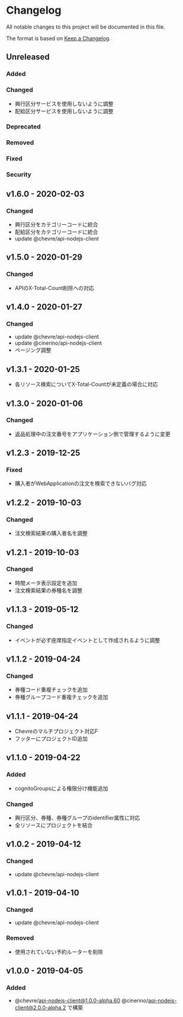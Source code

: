 # Changelog

All notable changes to this project will be documented in this file.

The format is based on [Keep a Changelog](http://keepachangelog.com/).

## Unreleased

### Added

### Changed

- 興行区分サービスを使用しないように調整
- 配給区分サービスを使用しないように調整

### Deprecated

### Removed

### Fixed

### Security

## v1.6.0 - 2020-02-03

### Changed

- 興行区分をカテゴリーコードに統合
- 配給区分をカテゴリーコードに統合
- update @chevre/api-nodejs-client

## v1.5.0 - 2020-01-29

### Changed

- APIのX-Total-Count削除への対応

## v1.4.0 - 2020-01-27

### Changed

- update @chevre/api-nodejs-client
- update @cinerino/api-nodejs-client
- ページング調整

## v1.3.1 - 2020-01-25

- 各リソース検索についてX-Total-Countが未定義の場合に対応

## v1.3.0 - 2020-01-06

### Changed

- 返品処理中の注文番号をアプリケーション側で管理するように変更

## v1.2.3 - 2019-12-25

### Fixed

- 購入者がWebApplicationの注文を検索できないバグ対応

## v1.2.2 - 2019-10-03

### Changed

- 注文検索結果の購入者名を調整

## v1.2.1 - 2019-10-03

### Changed

- 時間メータ表示設定を追加
- 注文検索結果の券種名を調整

## v1.1.3 - 2019-05-12

### Changed

- イベントが必ず座席指定イベントとして作成されるように調整

## v1.1.2 - 2019-04-24

### Changed

- 券種コード重複チェックを追加
- 券種グループコード重複チェックを追加

## v1.1.1 - 2019-04-24

- Chevreのマルチプロジェクト対応F
- フッターにプロジェクトID追加

## v1.1.0 - 2019-04-22

### Added

- cognitoGroupsによる権限分け機能追加

### Changed

- 興行区分、券種、券種グループのidentifier属性に対応
- 全リソースにプロジェクトを結合

## v1.0.2 - 2019-04-12

### Changed

- update @chevre/api-nodejs-client

## v1.0.1 - 2019-04-10

### Changed

- update @chevre/api-nodejs-client

### Removed

- 使用されていない予約ルーターを削除

## v1.0.0 - 2019-04-05

### Added

- @chevre/api-nodejs-client@1.0.0-alpha.60 @cinerino/api-nodejs-client@2.0.0-alpha.2 で構築
